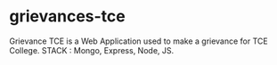 # grievances-tce
Grievance TCE is a Web Application used to make a grievance for TCE College.
STACK : Mongo, Express, Node, JS.
